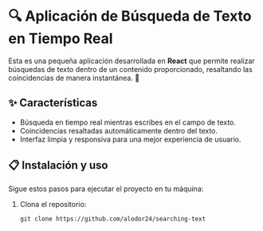 # 🔍 Aplicación de Búsqueda de Texto en Tiempo Real

Esta es una pequeña aplicación desarrollada en **React** que permite realizar búsquedas de texto dentro de un contenido proporcionado, resaltando las coincidencias de manera instantánea. 🚀

## ✨ Características

- Búsqueda en tiempo real mientras escribes en el campo de texto.
- Coincidencias resaltadas automáticamente dentro del texto.
- Interfaz limpia y responsiva para una mejor experiencia de usuario.

## 📋 Instalación y uso

Sigue estos pasos para ejecutar el proyecto en tu máquina:

1. Clona el repositorio:
   ```console
   git clone https://github.com/alodor24/searching-text
   ```
